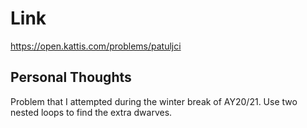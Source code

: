 # Link

https://open.kattis.com/problems/patuljci

## Personal Thoughts

Problem that I attempted during the winter break of AY20/21. Use two nested loops to find the extra dwarves.

